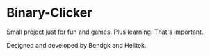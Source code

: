 # Binary-Clicker

Small project just for fun and games. Plus learning. That's important.

Designed and developed by Bendgk and Helltek.
